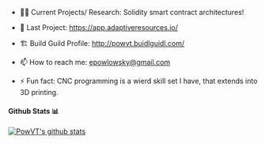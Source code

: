 - 👨‍💻 Current Projects/ Research: Solidity smart contract architectures!
- 🎉 Last Project: https://app.adaptiveresources.io/
- 🏗️ Build Guild Profile: http://powvt.buidlguidl.com/ 

- 📫 How to reach me: epowlowsky@gmail.com

- ⚡ Fun fact: CNC programming is a wierd skill set I have, that extends into 3D printing. 

#### Github Stats 📊

[![PowVT's github stats](https://github-readme-stats.vercel.app/api?username=PowVT)](https://github.com/anuraghazra/github-readme-stats)
